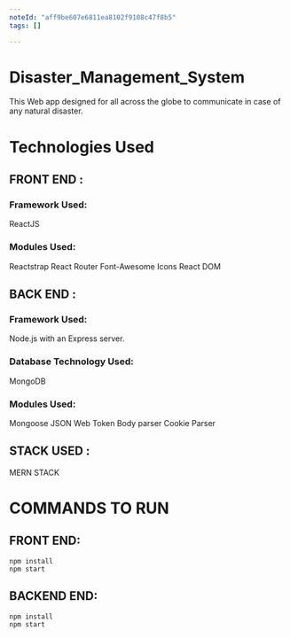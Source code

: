 ```yaml
---
noteId: "aff9be607e6811ea8102f9108c47f8b5"
tags: []

---
```


# Disaster_Management_System

This Web app designed for all across the globe to communicate in case of any natural disaster.

# Technologies Used

## FRONT END : 

### Framework Used: 
ReactJS
### Modules Used: 
Reactstrap
React Router
Font-Awesome Icons
React DOM

## BACK END :

### Framework Used: 
Node.js with an Express server.
### Database Technology Used: 
MongoDB
### Modules Used: 
Mongoose
JSON Web Token
Body parser
Cookie Parser

## STACK USED :
MERN STACK

# COMMANDS TO RUN
## FRONT END:
```
npm install
npm start

```

## BACKEND END:

```
npm install
npm start

```